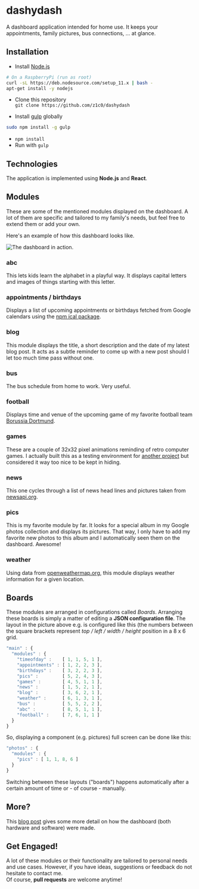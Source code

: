 # dashydash

A dashboard application intended for home use. It keeps your appointments, family pictures, bus connections, ... at glance.

## Installation

* Install [Node.js](https://nodejs.org/en/download/)
```bash
# On a RaspberryPi (run as root)
curl -sL https://deb.nodesource.com/setup_11.x | bash -
apt-get install -y nodejs
```
* Clone this repository  
`git clone https://github.com/z1c0/dashydash`

* Install [gulp](https://gulpjs.com/) globally
```bash
sudo npm install -g gulp
```
* `npm install`
* Run with `gulp`

## Technologies

The application is implemented using **Node.js** and **React**.

## Modules

These are some of the mentioned modules displayed on the dashboard. A lot of
them are specific and tailored to my family's needs, but feel free to extend them or add your own.

Here's an example of how this dashboard looks like.

![The dashboard in action.](dashboard-example.png)

### abc

This lets kids learn the alphabet in a playful way. It displays capital letters and images of things starting with this letter.

###  appointments / birthdays

Displays a list of upcoming appointments or birthdays fetched from Google calendars using the [npm ical package](https://www.npmjs.com/package/ical).

### blog

This module displays the title, a short description and the date of my latest blog post. It acts as a subtle reminder to come up with a new post should I let too much time pass without one.

### bus

The bus schedule from home to work. Very useful.

### football

Displays time and venue of the upcoming game of my favorite football team [Borussia Dortmund](http://bvb.de).

### games

These are a couple of 32x32 pixel animations reminding of retro computer games. I actually built this as a testing environment for [another project](https://wolfgang-ziegler.com/blog/arduino-led-picture-frame) but considered it way too nice to be kept in hiding.

### news

This one cycles through a list of news head lines and pictures taken from [newsapi.org](https://newsapi.org/).

### pics

This is my favorite module by far. It looks for a special album in my Google photos collection and displays its pictures. That way, I only have to add my favorite new photos to this album and I automatically seen them on the dashboard. Awesome!

### weather

Using data from [openweathermap.org](http://openweathermap.org/), this module displays weather information for a given location.

## Boards

These modules are arranged in configurations called *Boards*. Arranging these boards is simply a matter of editing a **JSON configuration file**. The layout in the picture above e.g. is configured like this (the numbers between the square brackets represent *top / left / width / height* position in a 8 x 6 grid.

```js
"main" : {
  "modules" : {     
    "timeofday" :    [ 1, 1, 5, 1 ],
    "appointments" : [ 1, 2, 2, 3 ],
    "birthdays" :    [ 3, 2, 2, 3 ],
    "pics" :         [ 5, 2, 4, 3 ],
    "games" :        [ 4, 5, 1, 1 ],
    "news" :         [ 1, 5, 2, 1 ],
    "blog" :         [ 3, 6, 2, 1 ],
    "weather" :      [ 6, 1, 3, 1 ],
    "bus" :          [ 5, 5, 2, 2 ],
    "abc" :          [ 8, 5, 1, 1 ],
    "football" :     [ 7, 6, 1, 1 ]
  }
}
```

So, displaying a component (e.g. pictures) full screen can be done like this:

```js
"photos" : {
  "modules" : {     
    "pics" : [ 1, 1, 8, 6 ]
  }
}  
```

Switching between these layouts ("boards") happens automatically after a certain amount of time or - of course - manually.

## More?
This [blog post](https://wolfgang-ziegler.com/blog/family-dashboard) gives some more detail on how the dashboard (both hardware and software) were made.

## Get Engaged!
A lot of these modules or their functionality are tailored to personal needs and use cases. However, if you have ideas, suggestions or feedback do not hesitate to contact me.  
Of course, **pull requests** are welcome anytime!


